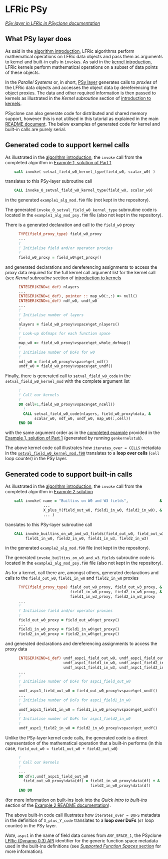 # LFRic PSy

[*PSy layer in LFRic in PSyclone documentation*](
https://psyclone.readthedocs.io/en/stable/dynamo0p3.html#psy-layer)

## What PSy layer does

As said in the [algorithm introduction](LFRic_algorithm.md), LFRic
algorithms perform mathematical operations on LFRic data objects and
pass them as arguments to kernel and built-in calls in `invoke`s. As
said in the [kernel introduction](LFRic_kernel.md), LFRic kernels perform
mathematical operations on a subset of data points of these objects.

In the *Parallel Systems* or, in short, [PSy layer](
https://psyclone.readthedocs.io/en/stable/psy_layer.html) generates
calls to *proxies* of the LFRic data objects and accesses the
object data by dereferencing the object proxies. The data and other
required information is then passed to kernels as illustrated in the
*Kernel subroutine* section of [introduction to kernels](LFRic_kernel.md).

PSyclone can also generate code for distributed and shared memory
support, however this is not utilised in this tutorial as explained
in the main [README document](../README.md). The below examples of
generated code for kernel and built-in calls are purely serial.

## Generated code to support kernel calls

As illustrated in the [algorithm introduction](LFRic_algorithm.md),
the `invoke` call from the completed algorithm in
[Example 1, solution of Part 1](
../example1/solutions/part1/example1/example1_alg_mod.x90)

```fortran
    call invoke( setval_field_w0_kernel_type(field_w0, scalar_w0) )
```

translates to this PSy-layer subroutine call

```fortran
    CALL invoke_0_setval_field_w0_kernel_type(field_w0, scalar_w0)
```

in the generated `example1_alg_mod.f90` file (not kept in the repository).

The generated `invoke_0_setval_field_w0_kernel_type` subroutine code
is located in the `example1_alg_mod_psy.f90` file (also not kept in the
repository).

There is a generated declaration and call to the `field_w0` proxy
```fortran
      TYPE(field_proxy_type) field_w0_proxy
      ...
      !
      ! Initialise field and/or operator proxies
      !
      field_w0_proxy = field_w0%get_proxy()
```

and generated declarations and dereferencing assignments to access
the proxy data required for the full kernel call argument list for the
kernel call (see *Kernel subroutine* section of
[introduction to kernels](LFRic_kernel.md)

```fortran
      INTEGER(KIND=i_def) nlayers
      ...
      INTEGER(KIND=i_def), pointer :: map_w0(:,:) => null()
      INTEGER(KIND=i_def) ndf_w0, undf_w0
      ...
      !
      ! Initialise number of layers
      !
      nlayers = field_w0_proxy%vspace%get_nlayers()
      !
      ! Look-up dofmaps for each function space
      !
      map_w0 => field_w0_proxy%vspace%get_whole_dofmap()
      !
      ! Initialise number of DoFs for w0
      !
      ndf_w0 = field_w0_proxy%vspace%get_ndf()
      undf_w0 = field_w0_proxy%vspace%get_undf()
```

Finally, there is generated call to `setval_field_w0_code` in the
`setval_field_w0_kernel_mod` with the complete argument list
```fortran
      !
      ! Call our kernels
      !
      DO cell=1,field_w0_proxy%vspace%get_ncell()
        !
        CALL setval_field_w0_code(nlayers, field_w0_proxy%data, &
             scalar_w0, ndf_w0, undf_w0, map_w0(:,cell))
      END DO
```

with the same argument order as in the [completed example](
../example1/solutions/part1/setval_field_w0_kernel_mod.f90)
provided in the [Example 1, solution of Part 1](
../example1/solutions/part1) (generated by running `genkernelstub`).

The above kernel code call illustrates how `iterates_over = CELLS`
metadata in the [`setval_field_w0_kernel_mod.f90`](
../example1/solutions/part1/setval_field_w0_kernel_mod.f90)
translates to a **loop over cells** (`cell` loop counter) in the PSy layer.

## Generated code to support built-in calls

As illustrated in the [algorithm introduction](LFRic_algorithm.md),
the `invoke` call from the completed algorithm in
[Example 2 solution](../example2/solutions/example2_alg_mod.x90)

```fortran
    call invoke( name = "Builtins on W0 and W3 fields",              &
                 ...
                 X_plus_Y(field_out_w0, field1_in_w0, field2_in_w0), &
                 ... )
```

translates to this PSy-layer subroutine call

```fortran
    CALL invoke_builtins_on_w0_and_w3_fields(field_out_w0, field_out_w3, &
         field1_in_w0, field2_in_w0, field1_in_w3, field2_in_w3)
```

in the generated `example2_alg_mod.f90` file (not kept in the repository).

The generated `invoke_builtins_on_w0_and_w3_fields` subroutine code
is located in the `example2_alg_mod_psy.f90` file (also not kept in the
repository).

As for a kernel, call there are, amongst others, generated declarations and
calls to the `field_out_w0`, `field1_in_w0` and `field2_in_w0` proxies

```fortran
      TYPE(field_proxy_type) field_out_w0_proxy, field_out_w3_proxy, &
                             field1_in_w0_proxy, field2_in_w0_proxy, &
                             field1_in_w3_proxy, field2_in_w3_proxy
      ...
      !
      ! Initialise field and/or operator proxies
      !
      field_out_w0_proxy = field_out_w0%get_proxy()
      ...
      field1_in_w0_proxy = field1_in_w0%get_proxy()
      field2_in_w0_proxy = field2_in_w0%get_proxy()
```

and generated declarations and dereferencing assignments to access
the proxy data

```fortran
      INTEGER(KIND=i_def) undf_aspc1_field_out_w0, undf_aspc1_field_out_w3, &
                          undf_aspc1_field1_in_w0, undf_aspc1_field2_in_w0, &
                          undf_aspc1_field1_in_w3, undf_aspc1_field2_in_w3
      ...
      !
      ! Initialise number of DoFs for aspc1_field_out_w0
      !
      undf_aspc1_field_out_w0 = field_out_w0_proxy%vspace%get_undf()
      ...
      ! Initialise number of DoFs for aspc1_field1_in_w0
      !
      undf_aspc1_field1_in_w0 = field1_in_w0_proxy%vspace%get_undf()
      !
      ! Initialise number of DoFs for aspc1_field2_in_w0
      !
      undf_aspc1_field2_in_w0 = field2_in_w0_proxy%vspace%get_undf()
```

Unlike the PSy-layer kernel code calls, the generated code is a direct
representation of the mathematical operation that a built-in performs
(in this case, `field_out_w0 = field1_out_w0 + field2_out_w0`)

```fortran
      !
      ! Call our kernels
      !
      ...
      DO df=1,undf_aspc1_field_out_w0
        field_out_w0_proxy%data(df) = field1_in_w0_proxy%data(df) + &
                                      field2_in_w0_proxy%data(df)
      END DO
```

(for more information on built-ins look into the *Quick intro to built-ins*
section of the [Example 2 README documentation](../example2/README.md)).

The above built-in code call illustrates how `iterates_over = DOFS`
metadata in the definition of `X_plus_Y_code` translates to a
**loop over DoFs** (`df` loop counter) in the PSy layer.

*Note*, `aspc1` in the name of field data comes from `ANY_SPACE_1`, the
PSyclone [LFRic (Dynamo 0.3) API](
https://psyclone.readthedocs.io/en/stable/dynamo0p3.html) identifier for
the generic function space metadata used in the built-ins definitions (see
[*Supported Function Spaces* section](
https://psyclone.readthedocs.io/en/stable/dynamo0p3.html#dynamo0-3-function-space)
for more information).
